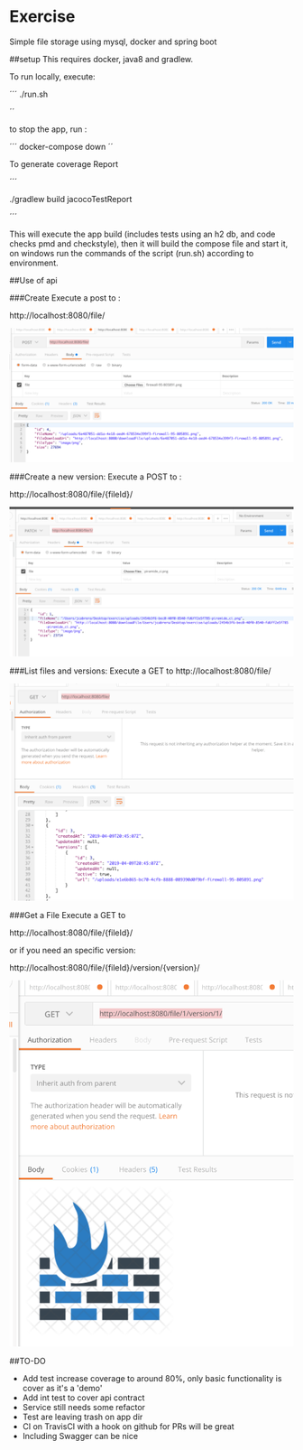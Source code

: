 # Exercise
Simple file storage using mysql, docker and spring boot

##setup
This requires docker, java8 and gradlew. 


To run locally, execute: 

´´´
./run.sh

´´

to stop the app, run :

´´´
docker-compose down
´´

To generate coverage Report

´´´

 ./gradlew build jacocoTestReport

´´´


This will execute the app build (includes tests using an h2 db, and code checks pmd and checkstyle), then it will
build the compose file and start it, on windows run the commands of the script (run.sh) according to environment.

##Use of api

###Create
Execute a post to :

http://localhost:8080/file/

![Screenshot](resources/create.png)

###Create a new version:
Execute a POST to : 

http://localhost:8080/file/{fileId}/

![Screenshot](resources/new_ver.png)

###List files and versions:
Execute a GET to http://localhost:8080/file/

![Screenshot](resources/list.png)

###Get a File
Execute a GET to 

http://localhost:8080/file/{fileId}/

or if you need an specific version:

http://localhost:8080/file/{fileId}/version/{version}/

![Screenshot](resources/get.png)

##TO-DO
* Add test increase coverage to around 80%, only basic functionality is cover as it's a 'demo'
* Add int test to cover api contract
* Service still needs some refactor
* Test are leaving trash on app dir
* CI on TravisCI with a hook on github for PRs will be great
* Including Swagger can be nice



